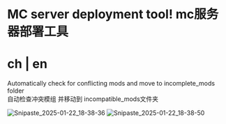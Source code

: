 # MC server deployment tool! mc服务器部署工具
<h1>ch | en </h1>

Automatically check for conflicting mods and move to incomplete_mods folder<br>
自动检查冲突模组 并移动到 incompatible_mods文件夹

![Snipaste_2025-01-22_18-38-36](https://github.com/user-attachments/assets/4f3ef5d8-33ca-4122-adf9-86311f3919e1)
![Snipaste_2025-01-22_18-38-50](https://github.com/user-attachments/assets/b9e052e6-6b87-4e28-8a71-e14578807b05)


